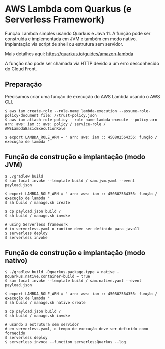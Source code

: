 # AWS Lambda com Quarkus (e Serverless Framework)

Função Lambda simples usando Quarkus e Java 11. A função pode ser construída e implementada em JVM e também em modo nativo. Implantação via script de shell ou estrutura sem servidor.

Mais detalhes aqui: https://quarkus.io/guides/amazon-lambda

A função não pode ser chamada via HTTP devido a um erro desconhecido do Cloud Front.

## Preparação

Precisamos criar uma função de execução do AWS Lambda usando o AWS CLI.

```
$ aws iam create-role --role-name lambda-execution --assume-role-policy-document file: //trust-policy.json
$ aws iam attach-role-policy --role-name lambda-execute --policy-arn arn: aws: iam :: aws: policy / service-role / AWSLambdaBasicExecutionRole

$ export LAMBDA_ROLE_ARN = " arn: aws: iam :: 450802564356: função / execução de lambda "
```

## Função de construção e implantação (modo JVM)

```
$ ./gradlew build
$ sam local invoke --template build / sam.jvm.yaml --event payload.json

$ export LAMBDA_ROLE_ARN = " arn: aws: iam :: 450802564356: função / execução de lambda "
$ sh build / manage.sh create

$ cp payload.json build /
$ sh build / manage.sh invoke

# using Serverless framework 
# in serverless.yaml o runtime deve ser definido para java11
$ serverless deploy
$ serverless invoke
```

## Função de construção e implantação (modo nativo)

```
$ ./gradlew build -Dquarkus.package.type = native -Dquarkus.native.container-build = true
$ sam local invoke --template build / sam.native.yaml --event payload.json

$ export LAMBDA_ROLE_ARN = " arn: aws: iam :: 450802564356: função / execução de lambda "
$ sh build / manage.sh native create

$ cp payload.json build /
$ sh build / manage.sh invoke

# usando a estrutura sem servidor 
# em serverless.yaml, o tempo de execução deve ser definido como fornecido
$ serverless deploy
$ serverless invoca --function serverlessQuarkus --log
```